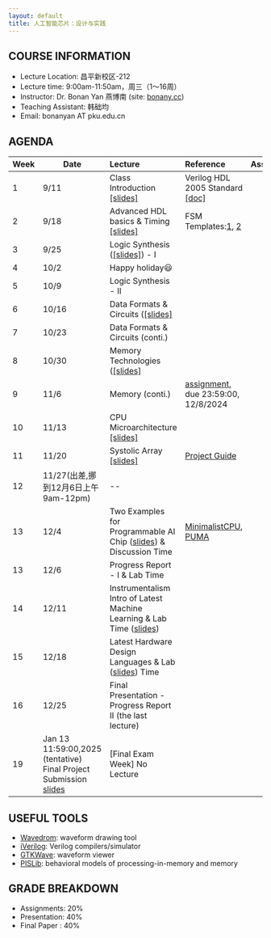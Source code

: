 ```yaml
---
layout: default
title: 人工智能芯片：设计与实践
---
```


## COURSE INFORMATION

- Lecture Location: 昌平新校区-212
- Lecture time:	9:00am-11:50am，周三（1～16周）
- Instructor: Dr. Bonan Yan 燕博南 (site: [bonany.cc](https://bonany.cc))
- Teaching Assistant: 韩础均
- Email:	bonanyan AT pku.edu.cn

## AGENDA

| Week | Date                                                      | Lecture                                                                                            | Reference                                                                                                | Assignment |
| ---- | --------------------------------------------------------- | :------------------------------------------------------------------------------------------------- | :------------------------------------------------------------------------------------------------------- | ---------- |
| 1    | 9/11                                                      | Class Introduction [\[slides\]](/assets/lec/Lec1_intro.pdf)                                        | Verilog HDL 2005 Standard [\[doc\]](/assets/lec/IEEE.1364-2005_Verilog2005.pdf)                          |            |
| 2    | 9/18                                                      | Advanced HDL basics & Timing [\[slides\]](/assets/lec/Lec2_verilog.pdf)                            | FSM Templates:[1](/assets/other/mealy_state_machine_v.zip), [2](/assets/other/moore_state_machine_v.zip) |            |
| 3    | 9/25                                                      | Logic Synthesis ([\[slides\]](/assets/lec/Lec3_logicsyn.pdf)) - I                                  |                                                                                                          |            |
| 4    | 10/2                                                      | Happy holiday😃                                                                                   |                                                                                                          |            |
| 5    | 10/9                                                      | Logic Synthesis - II                                                                               |                                                                                                          |            |
| 6    | 10/16                                                     | Data Formats & Circuits ([\[slides\]](/assets/lec/Lec4_arithmetics.pdf)                            |                                                                                                          |            |
| 7    | 10/23                                                     | Data Formats & Circuits (conti.)                                                                   |                                                                                                          |            |
| 8    | 10/30                                                     | Memory   Technologies ([\[slides\]](/assets/lec/Lec5_memory.pdf)                                   |                                                                                                          |            |
| 9    | 11/6                                                      | Memory (conti.)                                                                                    | [assignment,](/assets/assignment/assignment.pdf) due 23:59:00, 12/8/2024                                 |            |
| 10   | 11/13                                                     | CPU Microarchitecture [\[slides\]](/assets/lec/Lec6_cpuArch.pdf)                                   |                                                                                                          |            |
| 11   | 11/20                                                     | Systolic Array [\[slides\]](/assets/lec/Lec7_systolic.pdf)                                         | [Project Guide](/assets/lec/ProjectGuide.pdf)                                                            |            |
| 12   | 11/27(出差,挪到12月6日上午9am-12pm)                       | --                                                                                                 |                                                                                                          |            |
| 13   | 12/4                                                      | Two Examples for Programmable AI Chip ([slides](/assets/lec/Lec8_2examples.pdf)) & Discussion Time | [MinimalistCPU](/assets/assignment/MinimalistCPU_v2.tar.gz), [PUMA](/assets/lec/PUMA.pdf)                |            |
| 13   | 12/6                                                      | Progress Report - I & Lab Time                                                                     |                                                                                                          |            |
| 14   | 12/11                                                     | Instrumentalism Intro of Latest Machine Learning & Lab Time ([slides](/assets/lec/Lec8_nn.pdf))                                        |                                                                                                          |            |
| 15   | 12/18                                                     | Latest Hardware Design Languages & Lab ([slides](/assets/lec/Lec9_advflow.pdf)) Time                                                        |                                                                                                          |            |
| 16   | 12/25                                                     | Final Presentation - Progress Report II (the last lecture)                                         |                                                                                                          |            |
| 19   | Jan 13 11:59:00,2025 (tentative) Final Project Submission [slides](/assets/lec/Final_Project_submission_2024.pdf) | [Final Exam Week] No Lecture                                                                       |                                                                                                          |            |

## USEFUL TOOLS

- [Wavedrom](https://wavedrom.com): waveform drawing tool
- [iVerilog](https://github.com/steveicarus/iverilog): Verilog compilers/simulator
- [GTKWave](https://gtkwave.sourceforge.net): waveform viewer
- [PISLib](https://bonany.gitlab.io/pis/): behavioral models of processing-in-memory and memory


## GRADE BREAKDOWN

- Assignments: 20%
- Presentation: 40%
- Final Paper : 40%

